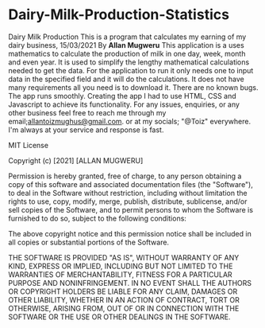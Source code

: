 # Dairy-Milk-Production-Statistics
Dairy Milk Production
This is a program that calculates my earning of my dairy business, 15/03/2021
By **Allan Mugweru**
This application is a uses mathematics to calculate the production of milk in one day, week, month and even year. It is used to simplify the lengthy mathematical calculations needed to get the data.
For the application to run it only needs one to input data in the specified field and it will do the calculations. It does not have many requirements all you need is to download it.
There are no known bugs. The app runs smoothly.
Creating the app I had to use HTML, CSS and Javascript to achieve its functionality.
For any issues, enquiries, or any other business feel free to reach me through my email;allantoizmughus@gmail.com. or at my socials; "@Toiz" everywhere. I'm always at your service and response is fast. 

MIT License

Copyright (c) [2021] [ALLAN MUGWERU]

Permission is hereby granted, free of charge, to any person obtaining a copy
of this software and associated documentation files (the "Software"), to deal
in the Software without restriction, including without limitation the rights
to use, copy, modify, merge, publish, distribute, sublicense, and/or sell
copies of the Software, and to permit persons to whom the Software is
furnished to do so, subject to the following conditions:

The above copyright notice and this permission notice shall be included in all
copies or substantial portions of the Software.

THE SOFTWARE IS PROVIDED "AS IS", WITHOUT WARRANTY OF ANY KIND, EXPRESS OR
IMPLIED, INCLUDING BUT NOT LIMITED TO THE WARRANTIES OF MERCHANTABILITY,
FITNESS FOR A PARTICULAR PURPOSE AND NONINFRINGEMENT. IN NO EVENT SHALL THE
AUTHORS OR COPYRIGHT HOLDERS BE LIABLE FOR ANY CLAIM, DAMAGES OR OTHER
LIABILITY, WHETHER IN AN ACTION OF CONTRACT, TORT OR OTHERWISE, ARISING FROM,
OUT OF OR IN CONNECTION WITH THE SOFTWARE OR THE USE OR OTHER DEALINGS IN THE
SOFTWARE.
  
